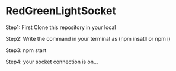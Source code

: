 ﻿# RedGreenLightSocket
Step1: First Clone this repository in your local

Step2: Write the command in your terminal as (npm insatll or npm i)

Step3: npm start

Step4: your socket connection is on...
